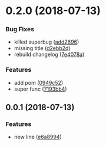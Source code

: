 <a name="0.2.0"></a>
# 0.2.0 (2018-07-13)


### Bug Fixes

* killed superbug ([add2696](https://github.com/cfriaszapater/conventional-changelog-test/commit/add2696))
* missing title ([d2ebb2d](https://github.com/cfriaszapater/conventional-changelog-test/commit/d2ebb2d))
* rebuild changelog ([7e4078a](https://github.com/cfriaszapater/conventional-changelog-test/commit/7e4078a))


### Features

* add pom ([0949c52](https://github.com/cfriaszapater/conventional-changelog-test/commit/0949c52))
* super func ([7193bb4](https://github.com/cfriaszapater/conventional-changelog-test/commit/7193bb4))



<a name="0.0.1"></a>
## 0.0.1 (2018-07-13)


### Features

* new line ([e6a8994](https://github.com/cfriaszapater/conventional-changelog-test/commit/e6a8994))



